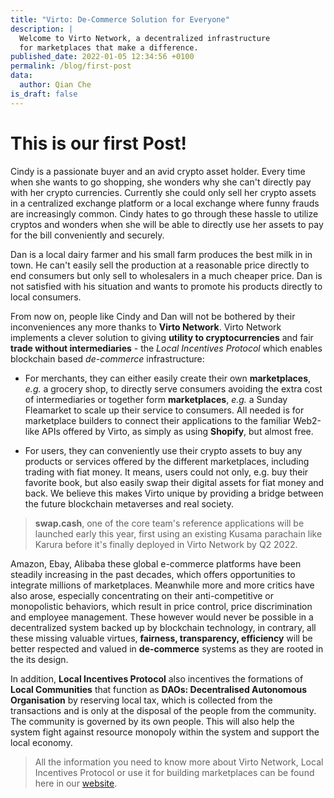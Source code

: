 ```yaml
---
title: "Virto: De-Commerce Solution for Everyone"
description: |
  Welcome to Virto Network, a decentralized infrastructure
  for marketplaces that make a difference.
published_date: 2022-01-05 12:34:56 +0100
permalink: /blog/first-post
data:
  author: Qian Che
is_draft: false
---
```


# This is our first Post!

Cindy is a passionate buyer and an avid crypto asset holder. Every time when
she wants to go shopping, she wonders why she can't directly pay with her
crypto currencies. Currently she could only sell her crypto assets in a
centralized exchange platform or a local exchange where funny frauds are
increasingly common. Cindy hates to go through these hassle to utilize cryptos
and wonders when she will be able to directly use her assets to pay for the
bill conveniently and securely.

Dan is a local dairy farmer and his small farm produces the best milk in in
town. He can't easily sell the production at a reasonable price directly to end
consumers but only sell to wholesalers in a much cheaper price. Dan is not
satisfied with his situation and wants to promote his products directly to
local consumers.

From now on, people like Cindy and Dan will not be bothered by their
inconveniences any more thanks to **Virto Network**. Virto Network implements a
clever solution to giving **utility to cryptocurrencies** and fair **trade
without intermediaries**  - the *Local Incentives Protocol* which enables
blockchain based _de-commerce_ infrastructure:

- For merchants, they can either easily create their own **marketplaces**,
  _e.g._ a grocery shop, to directly serve consumers avoiding the extra cost of
  intermediaries or together form **marketplaces**, _e.g._ a Sunday Fleamarket to
  scale up their service to consumers. All needed is for marketplace builders
  to connect their applications to the familiar Web2-like APIs offered by
  Virto, as simply as using **Shopify**, but almost free.

- For users, they can conveniently use their crypto assets to buy any products
  or services offered by the different marketplaces, including trading with
  fiat money. It means, users could not only, e.g. buy their favorite book, but
  also easily swap their digital assets for fiat money and back. We believe
  this makes Virto unique by providing a bridge between the future blockchain
  metaverses and real society.

 >  **swap.cash**, one of the core team's reference applications will be
 >  launched early this year, first using an existing Kusama parachain like
 >  Karura before it's finally deployed in Virto Network by Q2 2022.

Amazon, Ebay, Alibaba these global e-commerce platforms have been steadily
increasing in the past decades, which offers opportunities to integrate
millions of marketplaces. Meanwhile more and more critics have also arose,
especially concentrating on their anti-competitive or monopolistic behaviors,
which result in price control, price discrimination and employee management.
These however would never be possible in a decentralized system backed up by
blockchain technology, in contrary, all these missing valuable virtues,
**fairness, transparency, efficiency** will be better respected and valued in
**de-commerce** systems  as they are rooted in the its design.

In addition, **Local Incentives Protocol** also incentives the formations of
**Local Communities** that function as **DAOs: Decentralised Autonomous
Organisation** by reserving local tax, which is collected from the transactions
and is only at the disposal of the people from the community. The community is
governed by its own people. This will also help the system fight against
resource monopoly within the system and support the local economy.

> All the information you need to know more about Virto Network, Local
> Incentives Protocol or use it for building marketplaces can be found here in
> our [website](https://virto.network/).




 
